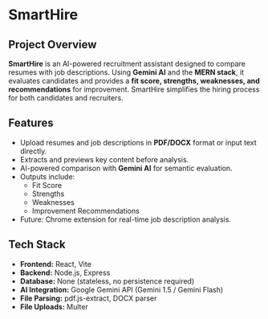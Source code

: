 # SmartHire

## Project Overview
**SmartHire** is an AI-powered recruitment assistant designed to compare resumes with job descriptions. Using **Gemini AI** and the **MERN stack**, it evaluates candidates and provides a **fit score, strengths, weaknesses, and recommendations** for improvement. SmartHire simplifies the hiring process for both candidates and recruiters.

## Features
- Upload resumes and job descriptions in **PDF/DOCX** format or input text directly.
- Extracts and previews key content before analysis.
- AI-powered comparison with **Gemini AI** for semantic evaluation.
- Outputs include:
  - Fit Score
  - Strengths
  - Weaknesses
  - Improvement Recommendations
- Future: Chrome extension for real-time job description analysis.

## Tech Stack
- **Frontend:** React, Vite  
- **Backend:** Node.js, Express  
- **Database:** None (stateless, no persistence required)  
- **AI Integration:** Google Gemini API (Gemini 1.5 / Gemini Flash)  
- **File Parsing:** pdf.js-extract, DOCX parser  
- **File Uploads:** Multer  
